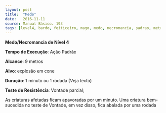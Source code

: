 ```yaml
---
layout: post
title:  "Medo"
date:   2016-11-11
source: Manual Básico. 193
tags: [level4, bardo, feiticeiro, mago, medo, necromancia, padrao, metros, cone, minuto, rodada, vontade, parcial]
---
```


**Medo/Necromancia de Nível 4**

**Tempo de Execução**: Ação Padrão

**Alcance**: 9 metros

**Alvo**: explosão em cone

**Duração**: 1 minuto ou 1 rodada (Veja texto)

**Teste de Resistência**: Vontade parcial;

As criaturas afetadas ficam apavoradas por um minuto. Uma criatura bem-sucedida no teste de Vontade, em vez disso, fica abalada por uma rodada